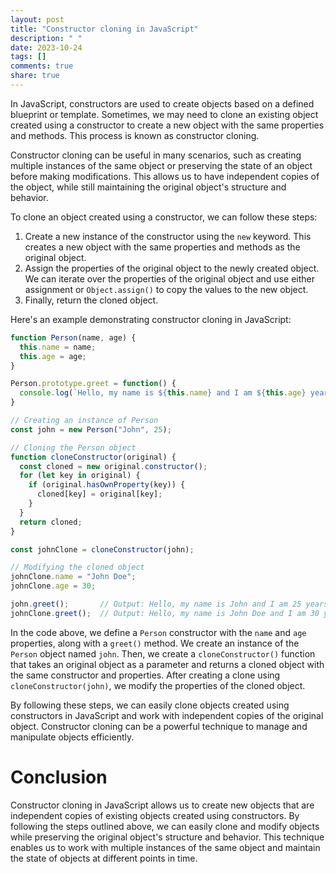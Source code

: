 ```yaml
---
layout: post
title: "Constructor cloning in JavaScript"
description: " "
date: 2023-10-24
tags: []
comments: true
share: true
---
```


In JavaScript, constructors are used to create objects based on a defined blueprint or template. Sometimes, we may need to clone an existing object created using a constructor to create a new object with the same properties and methods. This process is known as constructor cloning.

Constructor cloning can be useful in many scenarios, such as creating multiple instances of the same object or preserving the state of an object before making modifications. This allows us to have independent copies of the object, while still maintaining the original object's structure and behavior.

To clone an object created using a constructor, we can follow these steps:

1. Create a new instance of the constructor using the `new` keyword. This creates a new object with the same properties and methods as the original object.
2. Assign the properties of the original object to the newly created object. We can iterate over the properties of the original object and use either assignment or `Object.assign()` to copy the values to the new object.
3. Finally, return the cloned object.

Here's an example demonstrating constructor cloning in JavaScript:

```javascript
function Person(name, age) {
  this.name = name;
  this.age = age;
}

Person.prototype.greet = function() {
  console.log(`Hello, my name is ${this.name} and I am ${this.age} years old.`);
}

// Creating an instance of Person
const john = new Person("John", 25);

// Cloning the Person object
function cloneConstructor(original) {
  const cloned = new original.constructor();
  for (let key in original) {
    if (original.hasOwnProperty(key)) {
      cloned[key] = original[key];
    }
  }
  return cloned;
}

const johnClone = cloneConstructor(john);

// Modifying the cloned object
johnClone.name = "John Doe";
johnClone.age = 30;

john.greet();       // Output: Hello, my name is John and I am 25 years old.
johnClone.greet();  // Output: Hello, my name is John Doe and I am 30 years old.
```

In the code above, we define a `Person` constructor with the `name` and `age` properties, along with a `greet()` method. We create an instance of the `Person` object named `john`. Then, we create a `cloneConstructor()` function that takes an original object as a parameter and returns a cloned object with the same constructor and properties. After creating a clone using `cloneConstructor(john)`, we modify the properties of the cloned object.

By following these steps, we can easily clone objects created using constructors in JavaScript and work with independent copies of the original object. Constructor cloning can be a powerful technique to manage and manipulate objects efficiently.

# Conclusion

Constructor cloning in JavaScript allows us to create new objects that are independent copies of existing objects created using constructors. By following the steps outlined above, we can easily clone and modify objects while preserving the original object's structure and behavior. This technique enables us to work with multiple instances of the same object and maintain the state of objects at different points in time.